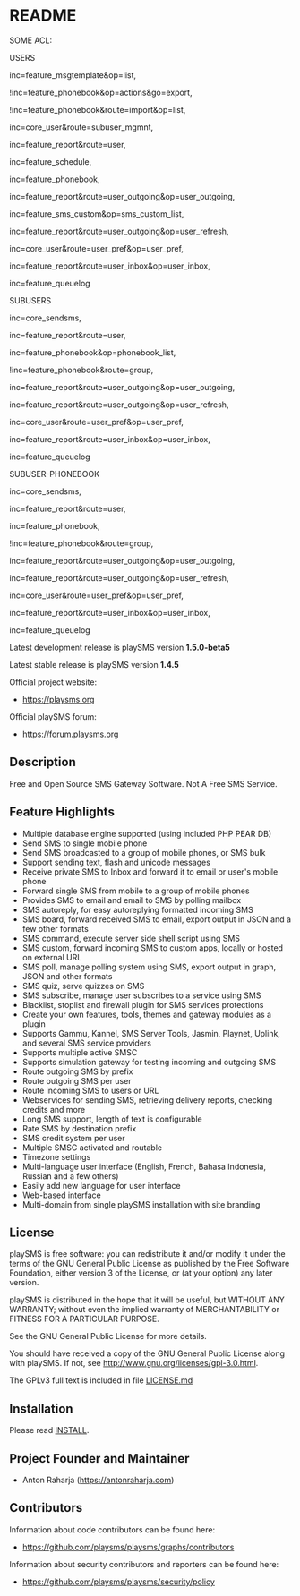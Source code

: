 
# README





SOME ACL:


USERS

inc=feature_msgtemplate&op=list,

!inc=feature_phonebook&op=actions&go=export,

!inc=feature_phonebook&route=import&op=list,

inc=core_user&route=subuser_mgmnt,

inc=feature_report&route=user,

inc=feature_schedule,

inc=feature_phonebook,

inc=feature_report&route=user_outgoing&op=user_outgoing,

inc=feature_sms_custom&op=sms_custom_list,

inc=feature_report&route=user_outgoing&op=user_refresh,

inc=core_user&route=user_pref&op=user_pref,

inc=feature_report&route=user_inbox&op=user_inbox,

inc=feature_queuelog



SUBUSERS


inc=core_sendsms,

inc=feature_report&route=user,

inc=feature_phonebook&op=phonebook_list,

!inc=feature_phonebook&route=group,

inc=feature_report&route=user_outgoing&op=user_outgoing,

inc=feature_report&route=user_outgoing&op=user_refresh,

inc=core_user&route=user_pref&op=user_pref,

inc=feature_report&route=user_inbox&op=user_inbox,

inc=feature_queuelog


SUBUSER-PHONEBOOK

inc=core_sendsms,

inc=feature_report&route=user,

inc=feature_phonebook,

!inc=feature_phonebook&route=group,

inc=feature_report&route=user_outgoing&op=user_outgoing,

inc=feature_report&route=user_outgoing&op=user_refresh,

inc=core_user&route=user_pref&op=user_pref,

inc=feature_report&route=user_inbox&op=user_inbox,

inc=feature_queuelog






Latest development release is playSMS version **1.5.0-beta5**

Latest stable release is playSMS version **1.4.5**

Official project website:

* https://playsms.org

Official playSMS forum:

* https://forum.playsms.org


## Description

Free and Open Source SMS Gateway Software. Not A Free SMS Service.


## Feature Highlights

* Multiple database engine supported (using included PHP PEAR DB)
* Send SMS to single mobile phone
* Send SMS broadcasted to a group of mobile phones, or SMS bulk
* Support sending text, flash and unicode messages
* Receive private SMS to Inbox and forward it to email or user's mobile phone
* Forward single SMS from mobile to a group of mobile phones 
* Provides SMS to email and email to SMS by polling mailbox
* SMS autoreply, for easy autoreplying formatted incoming SMS
* SMS board, forward received SMS to email, export output in JSON and a few other formats
* SMS command, execute server side shell script using SMS
* SMS custom, forward incoming SMS to custom apps, locally or hosted on external URL
* SMS poll, manage polling system using SMS, export output in graph, JSON and other formats
* SMS quiz, serve quizzes on SMS
* SMS subscribe, manage user subscribes to a service using SMS
* Blacklist, stoplist and firewall plugin for SMS services protections
* Create your own features, tools, themes and gateway modules as a plugin
* Supports Gammu, Kannel, SMS Server Tools, Jasmin, Playnet, Uplink, and several SMS service providers
* Supports multiple active SMSC
* Supports simulation gateway for testing incoming and outgoing SMS
* Route outgoing SMS by prefix
* Route outgoing SMS per user
* Route incoming SMS to users or URL
* Webservices for sending SMS, retrieving delivery reports, checking credits and more
* Long SMS support, length of text is configurable
* Rate SMS by destination prefix
* SMS credit system per user
* Multiple SMSC activated and routable
* Timezone settings
* Multi-language user interface (English, French, Bahasa Indonesia, Russian and a few others)
* Easily add new language for user interface
* Web-based interface
* Multi-domain from single playSMS installation with site branding


## License

playSMS is free software: you can redistribute it and/or modify it under the terms of the 
GNU General Public License as published by the Free Software Foundation, either version 3 
of the License, or (at your option) any later version.

playSMS is distributed in the hope that it will be useful, but WITHOUT ANY WARRANTY; without 
even the implied warranty of MERCHANTABILITY or FITNESS FOR A PARTICULAR PURPOSE.

See the GNU General Public License for more details.

You should have received a copy of the GNU General Public License along with playSMS. 
If not, see http://www.gnu.org/licenses/gpl-3.0.html.

The GPLv3 full text is included in file [LICENSE.md](LICENSE.md)


## Installation

Please read [INSTALL](INSTALL.md "playSMS installation document").


## Project Founder and Maintainer

* Anton Raharja (https://antonraharja.com)


## Contributors

Information about code contributors can be found here:

* https://github.com/playsms/playsms/graphs/contributors

Information about security contributors and reporters can be found here:

* https://github.com/playsms/playsms/security/policy
